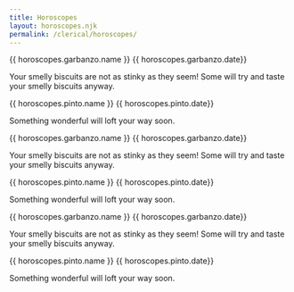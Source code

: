 ```yaml
---
title: Horoscopes
layout: horoscopes.njk
permalink: /clerical/horoscopes/
---
```



<div class="horoscope">
    <div class="horoscope-img">
        <img src="/images/{{ horoscopes.garbanzo.name }}.png" alt="" srcset="">
    </div>
    <div class="horoscope-info">
    <span>{{ horoscopes.garbanzo.name }} {{ horoscopes.garbanzo.date}}</h3>
        <p>Your smelly biscuits are not as stinky as they seem! Some will try and taste your smelly biscuits anyway.</p>
    </div>
</div>

<div class="horoscope">
    <div class="horoscope-img">
        <img src="/images/{{ horoscopes.pinto.name }}.png" alt="" srcset="">
    </div>
    <div class="horoscope-info">
    <span>{{ horoscopes.pinto.name }} {{ horoscopes.pinto.date}}</h3>
        <p>Something wonderful will loft your way soon.</p>
    </div>
</div>



<div class="horoscope">
    <div class="horoscope-img">
        <img src="/images/{{ horoscopes.garbanzo.name }}.png" alt="" srcset="">
    </div>
    <div class="horoscope-info">
    <span>{{ horoscopes.garbanzo.name }} {{ horoscopes.garbanzo.date}}</h3>
        <p>Your smelly biscuits are not as stinky as they seem! Some will try and taste your smelly biscuits anyway.</p>
    </div>
</div>

<div class="horoscope">
    <div class="horoscope-img">
        <img src="/images/{{ horoscopes.pinto.name }}.png" alt="" srcset="">
    </div>
    <div class="horoscope-info">
    <span>{{ horoscopes.pinto.name }} {{ horoscopes.pinto.date}}</h3>
        <p>Something wonderful will loft your way soon.</p>
    </div>
</div>



<div class="horoscope">
    <div class="horoscope-img">
        <img src="/images/{{ horoscopes.garbanzo.name }}.png" alt="" srcset="">
    </div>
    <div class="horoscope-info">
    <span>{{ horoscopes.garbanzo.name }} {{ horoscopes.garbanzo.date}}</h3>
        <p>Your smelly biscuits are not as stinky as they seem! Some will try and taste your smelly biscuits anyway.</p>
    </div>
</div>

<div class="horoscope">
    <div class="horoscope-img">
        <img src="/images/{{ horoscopes.pinto.name }}.png" alt="" srcset="">
    </div>
    <div class="horoscope-info">
    <span>{{ horoscopes.pinto.name }} {{ horoscopes.pinto.date}}</h3>
        <p>Something wonderful will loft your way soon.</p>
    </div>
</div>